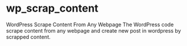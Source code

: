 # wp_scrap_content
WordPress Scrape Content From Any Webpage
The WordPress code scrape content from any webpage and create new post in wordpress by scrapped content.
